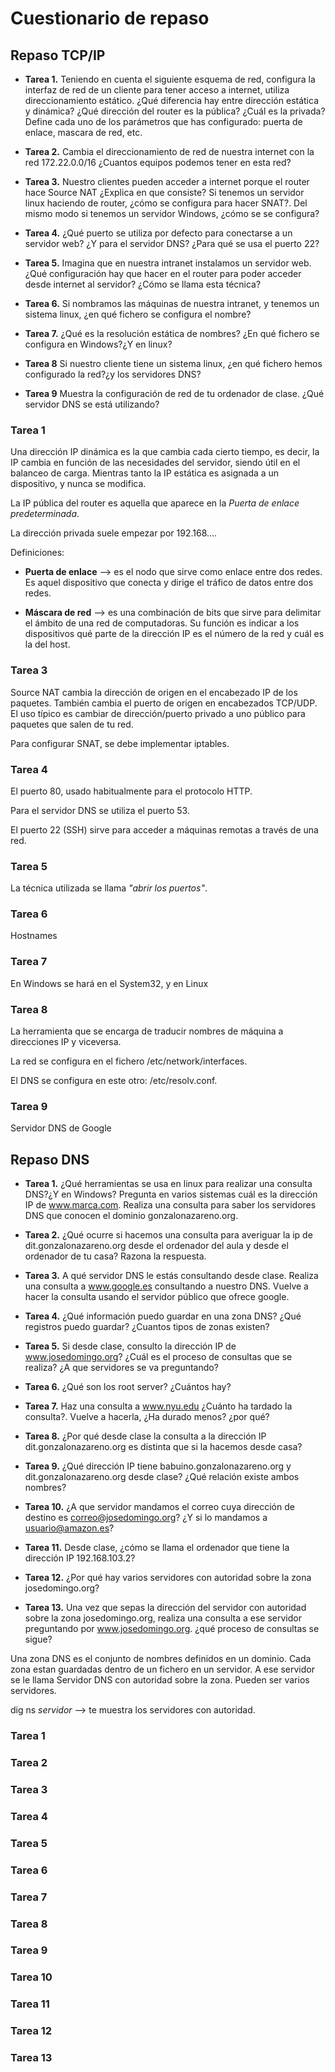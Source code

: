 # Cuestionario de repaso


## Repaso TCP/IP


* **Tarea 1.** Teniendo en cuenta el siguiente esquema de red, configura la interfaz de red 
	       de un cliente para tener acceso a internet, utiliza direccionamiento estático. 
	       ¿Qué diferencia hay entre dirección estática y dinámica? 
	       ¿Qué dirección del router es la pública? ¿Cuál es la privada? 
	       Define cada uno de los parámetros que has configurado: puerta de enlace, 
	       mascara de red, etc.


* **Tarea 2.** Cambia el direccionamiento de red de nuestra internet con la red 172.22.0.0/16 
	       ¿Cuantos equipos podemos tener en esta red?


* **Tarea 3.** Nuestro clientes pueden acceder a internet porque el router hace Source NAT 
	       ¿Explica en que consiste? Si tenemos un servidor linux haciendo de router, 
	       ¿cómo se configura para hacer SNAT?. Del mismo modo si 
	       tenemos un servidor Windows, ¿cómo se se configura?


* **Tarea 4.** ¿Qué puerto se utiliza por defecto para conectarse a un servidor web?
	       ¿Y para el servidor DNS? ¿Para qué se usa el puerto 22?


* **Tarea 5.** Imagina que en nuestra intranet instalamos un servidor web. 
	       ¿Qué configuración hay que hacer en el router para poder acceder 
	       desde internet al servidor? ¿Cómo se llama esta técnica?


* **Tarea 6.** Si nombramos las máquinas de nuestra intranet, y tenemos un sistema linux, 
	       ¿en qué fichero se configura el nombre?


* **Tarea 7.** ¿Qué es la resolución estática de nombres? 
	       ¿En qué fichero se configura en Windows?¿Y en linux?


* **Tarea 8** Si nuestro cliente tiene un sistema linux, 
	      ¿en qué fichero hemos configurado la red?¿y los servidores DNS?


* **Tarea 9** Muestra la configuración de red de tu ordenador de clase. 
	      ¿Qué servidor DNS se está utilizando?


### Tarea 1

Una dirección IP dinámica es la que cambia cada cierto tiempo, es decir, la IP
cambia en función de las necesidades del servidor, siendo útil en el balanceo
de carga. Mientras tanto la IP estática es asignada a un dispositivo, y nunca
se modifica.

La IP pública del router es aquella que aparece en la _Puerta de enlace_ 
_predeterminada_.

La dirección privada suele empezar por 192.168....

Definiciones:

* **Puerta de enlace** --> es el nodo que sirve como enlace entre dos redes.
			   Es aquel dispositivo que conecta y dirige el
			   tráfico de datos entre dos redes.

* **Máscara de red** --> es una combinación de bits que sirve para delimitar
			 el ámbito de una red de computadoras. Su función es 
			 indicar a los dispositivos qué parte de la dirección
			 IP es el número de la red y cuál es la del host.


### Tarea 3

Source NAT cambia la dirección de origen en el encabezado IP de los paquetes.
También cambia el puerto de origen en encabezados TCP/UDP. El uso típico
es cambiar de dirección/puerto privado a uno público para paquetes que salen
de tu red.

Para configurar SNAT, se debe implementar iptables.


### Tarea 4

El puerto 80, usado habitualmente para el protocolo HTTP.

Para el servidor DNS se utiliza el puerto 53.

El puerto 22 (SSH) sirve para acceder a máquinas remotas a través de una red.


### Tarea 5

La técnica utilizada se llama _"abrir los puertos"_.


### Tarea 6

Hostnames


### Tarea 7

En Windows se hará en el System32, y en Linux

### Tarea 8

La herramienta que se encarga de traducir nombres de máquina a direcciones IP
y viceversa.

La red se configura en el fichero /etc/network/interfaces.

El DNS se configura en este otro: /etc/resolv.conf.


### Tarea 9

Servidor DNS de Google



## Repaso DNS


* **Tarea 1.** ¿Qué herramientas se usa en linux para realizar una consulta DNS?¿Y en Windows? 
	       Pregunta en varios sistemas cuál es la dirección IP de www.marca.com. 
	       Realiza una consulta para saber los servidores DNS 
	       que conocen el dominio gonzalonazareno.org.


* **Tarea 2.** ¿Qué ocurre si hacemos una consulta para averiguar la ip de 
	       dit.gonzalonazareno.org desde el ordenador del aula y desde 
	       el ordenador de tu casa? Razona la respuesta.


* **Tarea 3.** A qué servidor DNS le estás consultando desde clase. 
	       Realiza una consulta a www.google.es consultando a nuestro DNS. 
	       Vuelve a hacer la consulta usando el servidor público que ofrece google.


* **Tarea 4.** ¿Qué información puedo guardar en una zona DNS? ¿Qué registros puedo guardar? 
	       ¿Cuantos tipos de zonas existen?


* **Tarea 5.** Si desde clase, consulto la dirección IP de www.josedomingo.org? 
	       ¿Cuál es el proceso de consultas que se realiza? 
	       ¿A que servidores se va preguntando?


* **Tarea 6.** ¿Qué son los root server? ¿Cuántos hay?


* **Tarea 7.** Haz una consulta a www.nyu.edu ¿Cuánto ha tardado la consulta?. Vuelve a hacerla, 
	       ¿Ha durado menos? ¿por qué?



* **Tarea 8.** ¿Por qué desde clase la consulta a la dirección IP dit.gonzalonazareno.org 
	       es distinta que si la hacemos desde casa?


* **Tarea 9.** ¿Qué dirección IP tiene babuino.gonzalonazareno.org y dit.gonzalonazareno.org 
	       desde clase? ¿Qué relación existe ambos nombres?


* **Tarea 10.** ¿A que servidor mandamos el correo cuya dirección de destino 
		es correo@josedomingo.org? ¿Y si lo mandamos a usuario@amazon.es?


* **Tarea 11.** Desde clase, ¿cómo se llama el ordenador que tiene la dirección IP 192.168.103.2?


* **Tarea 12.** ¿Por qué hay varios servidores con autoridad sobre la zona josedomingo.org?


* **Tarea 13.** Una vez que sepas la dirección del servidor con autoridad sobre la zona 
		josedomingo.org, realiza una consulta a ese servidor preguntando por 
		www.josedomingo.org. ¿qué proceso de consultas se sigue?


Una zona DNS es el conjunto de nombres definidos en un dominio.
Cada zona estan guardadas dentro de un fichero en un servidor. A ese servidor se
le llama Servidor DNS con autoridad sobre la zona. Pueden ser varios servidores.


dig ns _servidor_ --> te muestra los servidores con autoridad.


### Tarea 1




### Tarea 2




### Tarea 3




### Tarea 4




### Tarea 5




### Tarea 6




### Tarea 7




### Tarea 8




### Tarea 9




### Tarea 10




### Tarea 11




### Tarea 12




### Tarea 13

